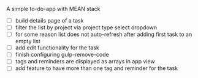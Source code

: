 A simple to-do-app with MEAN stack

- [ ] build details page of a task
- [ ] filter the list by project via project type select dropdown
- [ ] for some reason list does not auto-refresh after adding first task to an empty list
- [ ] add edit functionality for the task
- [ ] finish configuring gulp-remove-code
- [ ] tags and reminders are displayed as arrays in app view
- [ ] add feature to have more than one tag and reminder for the task
